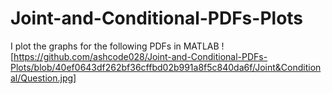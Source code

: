# Joint-and-Conditional-PDFs-Plots
I plot the graphs for the following PDFs in MATLAB
![https://github.com/ashcode028/Joint-and-Conditional-PDFs-Plots/blob/40ef0643df262bf36cffbd02b991a8f5c840da6f/Joint&Conditional/Question.jpg]
